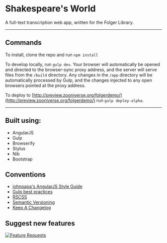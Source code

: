 # Shakespeare's World

A full-text transcription web app, written for the Folger Library.

---

## Commands

To install, clone the repo and run `npm install`

To develop locally, run `gulp dev`. Your browser will automatically be opened and directed to the browser-sync proxy address, and the server will serve files from the `/build` directory. Any changes in the `/app` directory will be automatically processed by Gulp, and the changes injected to any open browsers pointed at the proxy address.

To deploy to [http://preview.zooniverse.org/folgerdemo/](http://preview.zooniverse.org/folgerdemo/) run `gulp deploy-alpha`.

---

## Built using:

- AngularJS
- Gulp
- Browserify
- Stylus
- Nib
- Bootstrap

## Conventions

- [johnpapa's AngularJS Style Guide](https://github.com/johnpapa/angular-styleguide)
- [Gulp best practices](https://github.com/greypants/gulp-starter)
- [RSCSS](https://github.com/rstacruz/rscss)
- [Semantic Versioning](http://semver.org)
- [Keep A Changelog](http://keepachangelog.com/)

## Suggest new features
[![Feature Requests](http://feathub.com/simoneduca/shakespeares_world?format=svg)](http://feathub.com/simoneduca/shakespeares_world)

